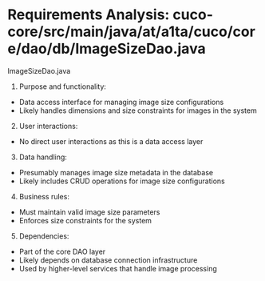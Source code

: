 # Requirements Analysis: cuco-core/src/main/java/at/a1ta/cuco/core/dao/db/ImageSizeDao.java

ImageSizeDao.java
1. Purpose and functionality:
- Data access interface for managing image size configurations
- Likely handles dimensions and size constraints for images in the system

2. User interactions:
- No direct user interactions as this is a data access layer

3. Data handling:
- Presumably manages image size metadata in the database
- Likely includes CRUD operations for image size configurations

4. Business rules:
- Must maintain valid image size parameters
- Enforces size constraints for the system

5. Dependencies:
- Part of the core DAO layer
- Likely depends on database connection infrastructure
- Used by higher-level services that handle image processing